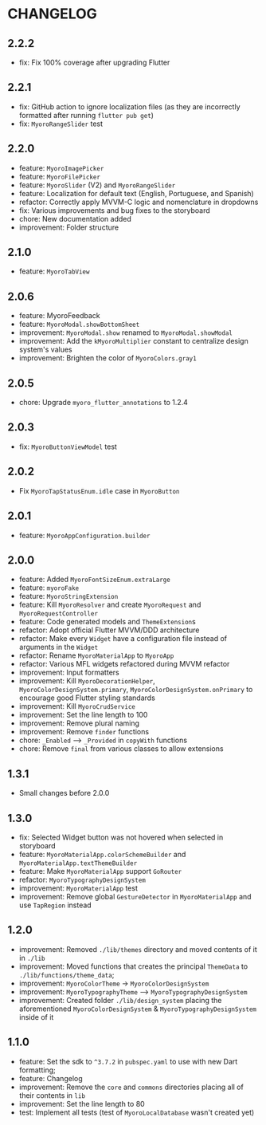 # CHANGELOG

## 2.2.2

- fix: Fix 100% coverage after upgrading Flutter

## 2.2.1

- fix: GitHub action to ignore localization files (as they are incorrectly formatted after running `flutter pub get`)
- fix: `MyoroRangeSlider` test

## 2.2.0

- feature: `MyoroImagePicker`
- feature: `MyoroFilePicker`
- feature: `MyoroSlider` (V2) and `MyoroRangeSlider`
- feature: Localization for default text (English, Portuguese, and Spanish)
- refactor: Correctly apply MVVM-C logic and nomenclature in dropdowns
- fix: Various improvements and bug fixes to the storyboard
- chore: New documentation added
- improvement: Folder structure

## 2.1.0

- feature: `MyoroTabView`

## 2.0.6

- feature: MyoroFeedback
- feature: `MyoroModal.showBottomSheet`
- improvement: `MyoroModal.show` renamed to `MyoroModal.showModal`
- improvement: Add the `kMyoroMultiplier` constant to centralize design system's values
- improvement: Brighten the color of `MyoroColors.gray1`

## 2.0.5

- chore: Upgrade `myoro_flutter_annotations` to 1.2.4

## 2.0.3

- fix: `MyoroButtonViewModel` test

## 2.0.2

- Fix `MyoroTapStatusEnum.idle` case in `MyoroButton`

## 2.0.1

- feature: `MyoroAppConfiguration.builder`

## 2.0.0

- feature: Added `MyoroFontSizeEnum.extraLarge`
- feature: `myoroFake`
- feature: `MyoroStringExtension`
- feature: Kill `MyoroResolver` and create `MyoroRequest` and `MyoroRequestController`
- feature: Code generated models and `ThemeExtension`s
- refactor: Adopt official Flutter MVVM/DDD architecture
- refactor: Make every `Widget` have a configuration file instead of arguments in the `Widget`
- refactor: Rename `MyoroMaterialApp` to `MyoroApp`
- refactor: Various MFL widgets refactored during MVVM refactor
- improvement: Input formatters
- improvement: Kill `MyoroDecorationHelper`, `MyoroColorDesignSystem.primary`, `MyoroColorDesignSystem.onPrimary` to encourage good Flutter styling standards
- improvement: Kill `MyoroCrudService`
- improvement: Set the line length to 100
- improvement: Remove plural naming
- improvement: Remove `finder` functions
- chore: `_Enabled` --> `_Provided` in `copyWith` functions
- chore: Remove `final` from various classes to allow extensions

## 1.3.1

- Small changes before 2.0.0

## 1.3.0

- fix: Selected Widget button was not hovered when selected in storyboard
- feature: `MyoroMaterialApp.colorSchemeBuilder` and `MyoroMaterialApp.textThemeBuilder`
- feature: Make `MyoroMaterialApp` support `GoRouter`
- refactor: `MyoroTypographyDesignSystem`
- improvement: `MyoroMaterialApp` test
- improvement: Remove global `GestureDetector` in `MyoroMaterialApp` and use `TapRegion` instead

## 1.2.0

- improvement: Removed `./lib/themes` directory and moved contents of it in `./lib`
- improvement: Moved functions that creates the principal `ThemeData` to `./lib/functions/theme_data`;
- improvement: `MyoroColorTheme` -> `MyoroColorDesignSystem`
- improvement: `MyoroTypographyTheme` --> `MyoroTypographyDesignSystem`
- improvement: Created folder `./lib/design_system` placing the aforementioned `MyoroColorDesignSystem` & `MyoroTypographyDesignSystem` inside of it

## 1.1.0

- feature: Set the sdk to `^3.7.2` in `pubspec.yaml` to use with new Dart formatting;
- feature: Changelog
- improvement: Remove the `core` and `commons` directories placing all of their contents in `lib`
- improvement: Set the line length to 80
- test: Implement all tests (test of `MyoroLocalDatabase` wasn't created yet)
